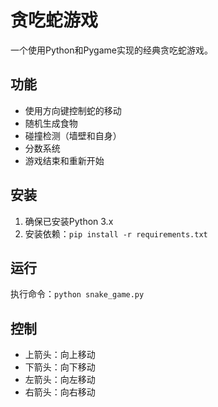 # 贪吃蛇游戏

一个使用Python和Pygame实现的经典贪吃蛇游戏。

## 功能
- 使用方向键控制蛇的移动
- 随机生成食物
- 碰撞检测（墙壁和自身）
- 分数系统
- 游戏结束和重新开始

## 安装
1. 确保已安装Python 3.x
2. 安装依赖：`pip install -r requirements.txt`

## 运行
执行命令：`python snake_game.py`

## 控制
- 上箭头：向上移动
- 下箭头：向下移动
- 左箭头：向左移动
- 右箭头：向右移动